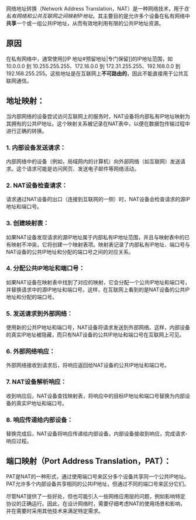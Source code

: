 网络地址转换（Network Address Translation，NAT）是一种网络技术，用于*在私有网络和公共互联网之间映射IP地址*。其主要目的是允许多个设备在私有网络中**共享**一个或一组公共IP地址，从而有效地利用有限的公共IP地址资源。
## 原因
在私有网络中，通常使用[[IP 地址#预留地址|专门保留]]的IP地址范围，如10.0.0.0 到 10.255.255.255、172.16.0.0 到 172.31.255.255、192.168.0.0 到 192.168.255.255。这些地址是在互联网上**不可路由的**，因此不能直接用于公共互联网通信。
## 地址映射：
当内部网络的设备尝试访问互联网上的服务时，NAT设备将内部私有IP地址映射为其拥有的公共IP地址。这个映射关系被记录在NAT表中，以便在数据包传输过程中进行正确的转换。
### 1. 内部设备发送请求：
   内部网络中的设备（例如，局域网内的计算机）向外部网络（如互联网）发送请求。这个请求可能是访问网页、发送电子邮件等网络活动。
### 2. NAT设备检查请求：
   请求通过NAT设备的出口（连接到互联网的一侧）时，NAT设备会检查请求的源IP地址和端口号。
### 3. 创建映射表：
   如果NAT设备发现请求的源IP地址属于内部私有IP地址范围，并且与映射表中的已有映射不冲突，它将创建一个映射表项。映射表记录了内部私有IP地址、端口号与NAT设备的公共IP地址和分配的端口号之间的对应关系。
### 4. 分配公共IP地址和端口号：
   如果NAT设备在映射表中找到了对应的映射，它会分配一个公共IP地址和端口号，并替换请求中的源IP地址和端口号。这样，在互联网上看到的是NAT设备的公共IP地址和分配的端口号。
### 5. 发送请求到外部网络：
   使用新的公共IP地址和端口号，NAT设备将请求发送到外部网络。这样，内部设备的真实IP地址被隐藏，而只有NAT设备的公共IP地址和端口号在互联网上可见。
### 6. 外部网络响应：
   外部网络接收到请求后，将响应返回给NAT设备的公共IP地址和端口号。
### 7. NAT设备解析响应：
   收到响应后，NAT设备查找映射表，将响应中的目标IP地址和端口号替换为内部设备的真实IP地址和端口号。
### 8. 响应传递给内部设备：
   替换完成后，NAT设备将响应传递给内部设备。内部设备接收到响应，完成请求-响应过程。

## 端口映射（Port Address Translation，PAT）：
PAT是NAT的一种形式，通过使用端口号来区分多个设备共享同一个公共IP地址。PAT允许多个内部设备共享相同的公共IP地址，但通过不同的端口号来区分它们。

尽管NAT提供了一些好处，但也可能引入一些网络应用层的问题，例如影响特定协议的正确运行。因此，在设计网络时，需要仔细考虑NAT的使用场景和影响，并在需要时采用其他技术来满足特定需求。